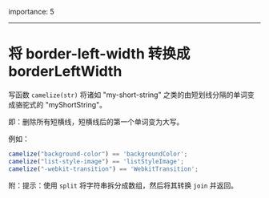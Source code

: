 importance: 5

---

# 将 border-left-width 转换成 borderLeftWidth

写函数 `camelize(str)` 将诸如 "my-short-string" 之类的由短划线分隔的单词变成骆驼式的 "myShortString"。

即：删除所有短横线，短横线后的第一个单词变为大写。

例如：

```js
camelize("background-color") == 'backgroundColor';
camelize("list-style-image") == 'listStyleImage';
camelize("-webkit-transition") == 'WebkitTransition';
```

附：提示：使用 `split` 将字符串拆分成数组，然后将其转换 `join` 并返回。
